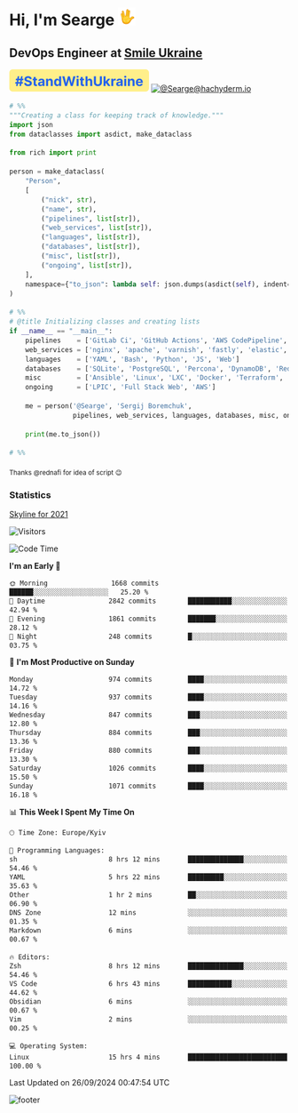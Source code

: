 # Hi, I'm Searge <img src="images/vulcan.webp" style="display: inline-block; margin: 0; height: 2rem" alt="Vulcan salute" />

## DevOps Engineer at [Smile Ukraine](https://smile-ukraine.com/en)

[![Stand With Ukraine](https://raw.githubusercontent.com/vshymanskyy/StandWithUkraine/main/badges/StandWithUkraine.svg)](https://stand-with-ukraine.pp.ua)
<a rel="me" href="https://hachyderm.io/@Searge">![@Searge@hachyderm.io](https://img.shields.io/badge/-@Searge-%232B90D9?logo=mastodon&logoColor=white)</a>

```python
# %%
"""Creating a class for keeping track of knowledge."""
import json
from dataclasses import asdict, make_dataclass

from rich import print

person = make_dataclass(
    "Person",
    [
        ("nick", str),
        ("name", str),
        ("pipelines", list[str]),
        ("web_services", list[str]),
        ("languages", list[str]),
        ("databases", list[str]),
        ("misc", list[str]),
        ("ongoing", list[str]),
    ],
    namespace={"to_json": lambda self: json.dumps(asdict(self), indent=4)},
)

# %%
# @title Initializing classes and creating lists
if __name__ == "__main__":
    pipelines    = ['GitLab Ci', 'GitHub Actions', 'AWS CodePipeline', 'Jenkins']
    web_services = ['nginx', 'apache', 'varnish', 'fastly', 'elastic', 'solr']
    languages    = ['YAML', 'Bash', 'Python', 'JS', 'Web']
    databases    = ['SQLite', 'PostgreSQL', 'Percona', 'DynamoDB', 'Redis']
    misc         = ['Ansible', 'Linux', 'LXC', 'Docker', 'Terraform', 'AWS']
    ongoing      = ['LPIC', 'Full Stack Web', 'AWS']

    me = person('@Searge', 'Sergij Boremchuk',
                pipelines, web_services, languages, databases, misc, ongoing)

    print(me.to_json())

# %%

```

<sub>Thanks @rednafi for idea of script :wink:</sub>

### Statistics

[Skyline for 2021](https://skyline.github.com/Searge/2021)

![Visitors](https://komarev.com/ghpvc/?username=searge&label=Profile%20views&color=0e75b6&style=flat) 
<!--START_SECTION:waka-->
![Code Time](http://img.shields.io/badge/Code%20Time-2%2C788%20hrs%2010%20mins-blue)

**I'm an Early 🐤** 

```text
🌞 Morning                1668 commits        ██████░░░░░░░░░░░░░░░░░░░   25.20 % 
🌆 Daytime                2842 commits        ███████████░░░░░░░░░░░░░░   42.94 % 
🌃 Evening                1861 commits        ███████░░░░░░░░░░░░░░░░░░   28.12 % 
🌙 Night                  248 commits         █░░░░░░░░░░░░░░░░░░░░░░░░   03.75 % 
```
📅 **I'm Most Productive on Sunday** 

```text
Monday                   974 commits         ████░░░░░░░░░░░░░░░░░░░░░   14.72 % 
Tuesday                  937 commits         ████░░░░░░░░░░░░░░░░░░░░░   14.16 % 
Wednesday                847 commits         ███░░░░░░░░░░░░░░░░░░░░░░   12.80 % 
Thursday                 884 commits         ███░░░░░░░░░░░░░░░░░░░░░░   13.36 % 
Friday                   880 commits         ███░░░░░░░░░░░░░░░░░░░░░░   13.30 % 
Saturday                 1026 commits        ████░░░░░░░░░░░░░░░░░░░░░   15.50 % 
Sunday                   1071 commits        ████░░░░░░░░░░░░░░░░░░░░░   16.18 % 
```


📊 **This Week I Spent My Time On** 

```text
🕑︎ Time Zone: Europe/Kyiv

💬 Programming Languages: 
sh                       8 hrs 12 mins       ██████████████░░░░░░░░░░░   54.46 % 
YAML                     5 hrs 22 mins       █████████░░░░░░░░░░░░░░░░   35.63 % 
Other                    1 hr 2 mins         ██░░░░░░░░░░░░░░░░░░░░░░░   06.90 % 
DNS Zone                 12 mins             ░░░░░░░░░░░░░░░░░░░░░░░░░   01.35 % 
Markdown                 6 mins              ░░░░░░░░░░░░░░░░░░░░░░░░░   00.67 % 

🔥 Editors: 
Zsh                      8 hrs 12 mins       ██████████████░░░░░░░░░░░   54.46 % 
VS Code                  6 hrs 43 mins       ███████████░░░░░░░░░░░░░░   44.62 % 
Obsidian                 6 mins              ░░░░░░░░░░░░░░░░░░░░░░░░░   00.67 % 
Vim                      2 mins              ░░░░░░░░░░░░░░░░░░░░░░░░░   00.25 % 

💻 Operating System: 
Linux                    15 hrs 4 mins       █████████████████████████   100.00 % 
```


 Last Updated on 26/09/2024 00:47:54 UTC
<!--END_SECTION:waka-->

![footer](https://capsule-render.vercel.app/api?type=waving&color=gradient&customColorList=14,21&height=82&section=footer)
